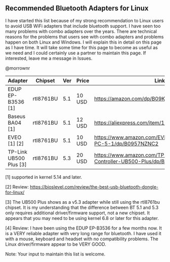 ## Recommended Bluetooth Adapters for Linux

I have started this list because of my strong recommendation to Linux users to avoid USB WiFi adapters that include bluetooth support. I have seen too many problems with combo adapters over the years. There are technical reasons for the problems that users see with combo adapters and problems happen on both Linux and Windows. I will explain this in detail on this page as I have time. It will take some time for this page to become as useful as we need and I could certainly use a partner to maintain this page. If interested, leave me a message in Issues.

@morrownr



| Adapter                       | Chipset   | Ver | Price  | Link                                                               |
|-------------------------------|-----------|-----|--------|--------------------------------------------------------------------|
| EDUP EP-B3536 [1]             | rtl8761BU | 5.1 | 10 USD | https://amazon.com/dp/B09KG7QQ5V                                   |
| Baseus BA04 [1]               | rtl8761BU | 5.1 | 12 USD | https://aliexpress.com/item/1005005187191049.html                  |
| EVEO [1] [2]                  | rtl8761BU | 5.1 | 10 USD | https://www.amazon.com/EVEO-Bluetooth-Adapter-PC-5-1/dp/B0957NZNC2 |
| TP-Link UB500 Plus [3]        | rtl8761BU | 5.3 | 20 USD | https://www.amazon.com/TP-Link-Adjustable-Controller-UB500-Plus/dp/B0DKFXGR21 |


[1] supported in kernel 5.14 and later.

[2] Review: https://bioslevel.com/review/the-best-usb-bluetooth-dongle-for-linux/

[3] The UB500 Plus shows as a v5.3 adapter while still using the rtl8761bu chipset. It is my understanding that the difference between BT 5.1 and 5.3 only requires additional driver/firmware support, not a new chipset. It appears that you may need to be using kernel 6.8 or later for this adapter.

[4] Review: I have been using the EDUP EP-B3536 for a few months now. It is a VERY reliable adapter with very long range for bluetooth. I have used it with a mouse, keyboard and headset with no compatibility problems. The Linux driver/firmware appear to be VERY GOOD.

Note: Your input to maintain this list is welcome.
